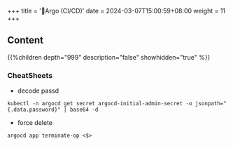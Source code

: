 +++
title = '🐙Argo (CI/CD)'
date = 2024-03-07T15:00:59+08:00
weight = 11
+++

## Content
{{%children depth="999" description="false" showhidden="true" %}}


### CheatSheets
- decode passd
```shell
kubectl -n argocd get secret argocd-initial-admin-secret -o jsonpath="{.data.password}" | base64 -d
```

- force delete
```shell
argocd app terminate-op <$>
```